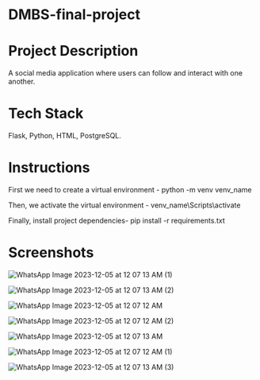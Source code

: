 # DMBS-final-project

# Project Description
A social media application where users can follow and interact with one another. 

# Tech Stack
Flask, Python, HTML, PostgreSQL.

# Instructions
First we need to create a virtual environment - python -m venv venv_name

Then, we activate the virtual environment - venv_name\Scripts\activate

Finally, install project dependencies- pip install -r requirements.txt

# Screenshots
![WhatsApp Image 2023-12-05 at 12 07 13 AM (1)](https://github.com/agarimel/DMBS-final-project/assets/103005194/8d3423b4-1b64-436b-b7c8-71d81fa0fe5d)

![WhatsApp Image 2023-12-05 at 12 07 13 AM (2)](https://github.com/agarimel/DMBS-final-project/assets/103005194/1a204162-2612-42e9-af83-ab24c4c33d36)

![WhatsApp Image 2023-12-05 at 12 07 12 AM](https://github.com/agarimel/DMBS-final-project/assets/103005194/f8dde6d0-1dae-4130-bea9-8ea7dcc95be9)

![WhatsApp Image 2023-12-05 at 12 07 12 AM (2)](https://github.com/agarimel/DMBS-final-project/assets/103005194/80cf930a-fd7f-456f-8d0b-16d23b518546)

![WhatsApp Image 2023-12-05 at 12 07 13 AM](https://github.com/agarimel/DMBS-final-project/assets/103005194/3f8ebbf2-c2fd-47d4-b1bc-9879efd0bb9d)

![WhatsApp Image 2023-12-05 at 12 07 12 AM (1)](https://github.com/agarimel/DMBS-final-project/assets/103005194/1f053bc8-6fc9-4bff-aa16-1e83476ab1a2)

![WhatsApp Image 2023-12-05 at 12 07 13 AM (3)](https://github.com/agarimel/DMBS-final-project/assets/103005194/44ea78d2-c97c-4d0c-9add-1493a9980a8c)


